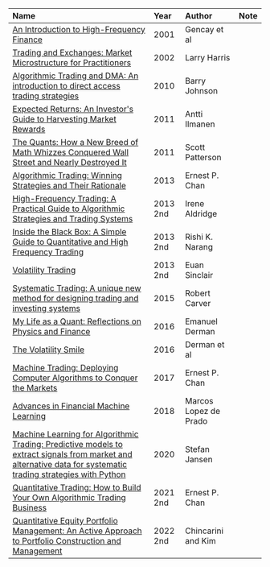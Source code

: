 | Name |Year | Author | Note |
| :--- | :--- | :--- | :--- |
| [An Introduction to High-Frequency Finance](https://www.amazon.com/Introduction-High-Frequency-Finance-Ramazan-Gen%C3%A7ay/dp/0122796713) | 2001 | Gencay et al | 
| [Trading and Exchanges: Market Microstructure for Practitioners](https://www.amazon.com/Trading-Exchanges-Market-Microstructure-Practitioners/dp/0195144708) | 2002| Larry Harris | 
| [Algorithmic Trading and DMA: An introduction to direct access trading strategies](https://www.amazon.com/Algorithmic-Trading-DMA-introduction-strategies/dp/0956399207) | 2010 | Barry Johnson | 
| [Expected Returns: An Investor's Guide to Harvesting Market Rewards](https://www.amazon.com/Expected-Returns-Investors-Harvesting-Rewards/dp/1119990726) | 2011 | Antti Ilmanen | 
| [The Quants: How a New Breed of Math Whizzes Conquered Wall Street and Nearly Destroyed It](https://www.amazon.com/Quants-Whizzes-Conquered-Street-Destroyed/dp/0307453383) | 2011 | Scott Patterson | 
| [Algorithmic Trading: Winning Strategies and Their Rationale](https://www.amazon.com/Algorithmic-Trading-Winning-Strategies-Rationale/dp/1118460146) | 2013 | Ernest P. Chan | 
| [High-Frequency Trading: A Practical Guide to Algorithmic Strategies and Trading Systems](https://www.amazon.com/High-Frequency-Trading-Practical-Algorithmic-Strategies/dp/1118343506) | 2013 2nd | Irene Aldridge | 
| [Inside the Black Box: A Simple Guide to Quantitative and High Frequency Trading](https://www.amazon.com/Inside-Black-Box-Quantitative-Frequency-ebook/dp/B00BZ9WAVW) | 2013 2nd | Rishi K. Narang | 
| [Volatility Trading](https://www.amazon.com/Volatility-Trading-Website-Sinclair-Hardcover/dp/B010CL1SPW) | 2013 2nd | Euan Sinclair| 
| [Systematic Trading: A unique new method for designing trading and investing systems](https://www.amazon.com/Systematic-Trading-designing-trading-investing/dp/0857194453) | 2015 | Robert Carver | 
| [My Life as a Quant: Reflections on Physics and Finance](https://www.amazon.com/My-Life-Quant-Reflections-Physics/dp/0470192739) | 2016 | Emanuel Derman | 
| [The Volatility Smile](https://www.amazon.com/Volatility-Smile-Wiley-Finance/dp/1118959167) | 2016 | Derman et al | 
| [Machine Trading: Deploying Computer Algorithms to Conquer the Markets](https://www.amazon.com/Machine-Trading-Deploying-Computer-Algorithms/dp/1119219604) | 2017 | Ernest P. Chan | 
| [Advances in Financial Machine Learning](https://www.amazon.com/Advances-Financial-Machine-Learning-Marcos/dp/1119482089) | 2018 | Marcos Lopez de Prado |
| [Machine Learning for Algorithmic Trading: Predictive models to extract signals from market and alternative data for systematic trading strategies with Python](https://www.amazon.com/Machine-Learning-Algorithmic-Trading-alternative/dp/1839217715) | 2020 | Stefan Jansen |
| [Quantitative Trading: How to Build Your Own Algorithmic Trading Business](https://www.amazon.com/Quantitative-Trading-Build-Algorithmic-Business-dp-1119800064/dp/1119800064/ref=dp_ob_title_bk) | 2021 2nd | Ernest P. Chan | 
| [Quantitative Equity Portfolio Management: An Active Approach to Portfolio Construction and Management](https://www.amazon.com/Quantitative-Equity-Portfolio-Management-Second-dp-1264268920/dp/1264268920/ref=dp_ob_title_bk) | 2022 2nd | Chincarini and Kim | 

